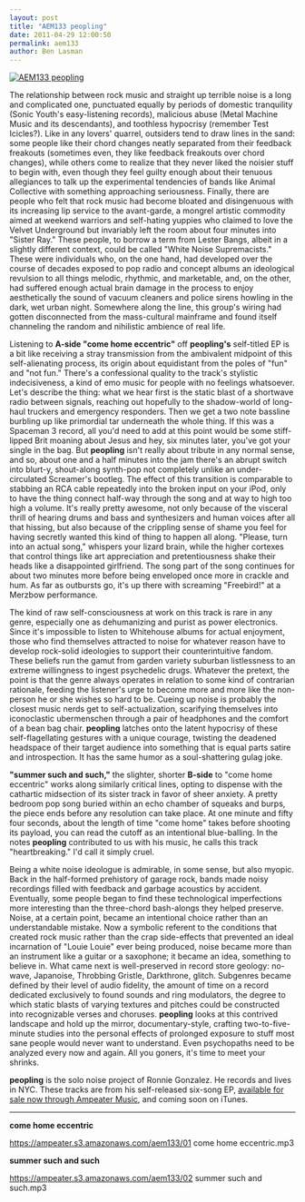 ```yaml
---
layout: post
title: "AEM133 peopling"
date: 2011-04-29 12:00:50
permalink: aem133
author: Ben Lasman
---
```

[![AEM133 peopling](https://ampeater.s3.amazonaws.com/aem133/peopling.jpg)](https://ampeater.s3.amazonaws.com/aem133/peopling.jpg)

The relationship between rock music and straight up terrible noise is a long and complicated one, punctuated equally by periods of domestic tranquility (Sonic Youth's easy-listening records), malicious abuse (Metal Machine Music and its descendants), and toothless hypocrisy (remember Test Icicles?). Like in any lovers' quarrel, outsiders tend to draw lines in the sand: some people like their chord changes neatly separated from their feedback freakouts (sometimes even, they like feedback freakouts over chord changes), while others come to realize that they never liked the noisier stuff to begin with, even though they feel guilty enough about their tenuous allegiances to talk up the experimental tendencies of bands like Animal Collective with something approaching seriousness. Finally, there are people who felt that rock music had become bloated and disingenuous with its increasing lip service to the avant-garde, a mongrel artistic commodity aimed at weekend warriors and self-hating yuppies who claimed to love the Velvet Underground but invariably left the room about four minutes into "Sister Ray." These people, to borrow a term from Lester Bangs, albeit in a slightly different context, could be called "White Noise Supremacists." These were individuals who, on the one hand, had developed over the course of decades exposed to pop radio and concept albums an ideological revulsion to all things melodic, rhythmic, and marketable, and, on the other, had suffered enough actual brain damage in the process to enjoy aesthetically the sound of vacuum cleaners and police sirens howling in the dark, wet urban night. Somewhere along the line, this group's wiring had gotten disconnected from the mass-cultural mainframe and found itself channeling the random and nihilistic ambience of real life.

<!-- more -->

Listening to **A-side "come home eccentric"** off **peopling's** self-titled EP is a bit like receiving a stray transmission from the ambivalent midpoint of this self-alienating process, its origin about equidistant from the poles of "fun" and "not fun." There's a confessional quality to the track's stylistic indecisiveness, a kind of emo music for people with no feelings whatsoever. Let's describe the thing: what we hear first is the static blast of a shortwave radio between signals, reaching out hopefully to the shadow-world of long-haul truckers and emergency responders. Then we get a two note bassline burbling up like primordial tar underneath the whole thing. If this was a Spaceman 3 record, all you'd need to add at this point would be some stiff-lipped Brit moaning about Jesus and hey, six minutes later, you've got your single in the bag. But **peopling** isn't really about tribute in any normal sense, and so, about one and a half minutes into the jam there's an abrupt switch into blurt-y, shout-along synth-pop not completely unlike an under-circulated Screamer's bootleg. The effect of this transition is comparable to stabbing an RCA cable repeatedly into the broken input on your iPod, only to have the thing connect half-way through the song and at way to high too high a volume. It's really pretty awesome, not only because of the visceral thrill of hearing drums and bass and synthesizers and human voices after all that hissing, but also because of the crippling sense of shame you feel for having secretly wanted this kind of thing to happen all along. "Please, turn into an actual song," whispers your lizard brain, while the higher cortexes that control things like art appreciation and pretentiousness shake their heads like a disappointed girlfriend. The song part of the song continues for about two minutes more before being enveloped once more in crackle and hum. As far as outbursts go, it's up there with screaming "Freebird!" at a Merzbow performance.

The kind of raw self-consciousness at work on this track is rare in any genre, especially one as dehumanizing and purist as power electronics. Since it's impossible to listen to Whitehouse albums for actual enjoyment, those who find themselves attracted to noise for whatever reason have to develop rock-solid ideologies to support their counterintuitive fandom. These beliefs run the gamut from garden variety suburban listlessness to an extreme willingness to ingest psychedelic drugs. Whatever the pretext, the point is that the genre always operates in relation to some kind of contrarian rationale, feeding the listener's urge to become more and more like the non-person he or she wishes so hard to be. Cueing up noise is probably the closest music nerds get to self-actualization, scarifying themselves into iconoclastic ubermenschen through a pair of headphones and the comfort of a bean bag chair. **peopling** latches onto the latent hypocrisy of these self-flagellating gestures with a unique courage, twisting the deadened headspace of their target audience into something that is equal parts satire and introspection. It has the same humor as a soul-shattering gulag joke.

**"summer such and such,"** the slighter, shorter **B-side** to "come home eccentric" works along similarly critical lines, opting to dispense with the cathartic midsection of its sister track in favor of sheer anxiety. A pretty bedroom pop song buried within an echo chamber of squeaks and burps, the piece ends before any resolution can take place. At one minute and fifty four seconds, about the length of time "come home" takes before shooting its payload, you can read the cutoff as an intentional blue-balling. In the notes **peopling** contributed to us with his music, he calls this track "heartbreaking." I'd call it simply cruel.

Being a white noise ideologue is admirable, in some sense, but also myopic. Back in the half-formed prehistory of garage rock, bands made noisy recordings filled with feedback and garbage acoustics by accident. Eventually, some people began to find these technological imperfections more interesting than the three-chord bash-alongs they helped preserve. Noise, at a certain point, became an intentional choice rather than an understandable mistake. Now a symbolic referent to the conditions that created rock music rather than the crap side-effects that prevented an ideal incarnation of "Louie Louie" ever being produced, noise became more than an instrument like a guitar or a saxophone; it became an idea, something to believe in. What came next is well-preserved in record store geology: no-wave, Japanoise, Throbbing Gristle, Darkthrone, glitch. Subgenres became defined by their level of audio fidelity, the amount of time on a record dedicated exclusively to found sounds and ring modulators, the degree to which static blasts of varying textures and pitches could be constructed into recognizable verses and choruses. **peopling** looks at this contrived landscape and hold up the mirror, documentary-style, crafting two-to-five-minute studies into the personal effects of prolonged exposure to stuff most sane people would never want to understand. Even psychopaths need to be analyzed every now and again. All you goners, it's time to meet your shrinks.

**peopling** is the solo noise project of Ronnie Gonzalez. He records and lives in NYC. These tracks are from his self-released six-song EP, [available for sale now through Ampeater Music](http://ampeatermusic.com/store/downloads/peopling-ep), and coming soon on iTunes.

---

**come home eccentric**

https://ampeater.s3.amazonaws.com/aem133/01 come home eccentric.mp3

**summer such and such**

https://ampeater.s3.amazonaws.com/aem133/02 summer such and such.mp3

